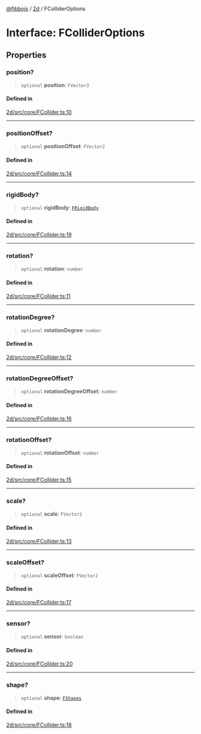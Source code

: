 [@fibbojs](/api/index) / [2d](/api/2d) / FColliderOptions

# Interface: FColliderOptions

## Properties

### position?

> `optional` **position**: `FVector2`

#### Defined in

[2d/src/core/FCollider.ts:10](https://github.com/fibbojs/fibbo/blob/ab9e99b1ad4aed8e9a4d4f1553a9997678261528/packages/2d/src/core/FCollider.ts#L10)

***

### positionOffset?

> `optional` **positionOffset**: `FVector2`

#### Defined in

[2d/src/core/FCollider.ts:14](https://github.com/fibbojs/fibbo/blob/ab9e99b1ad4aed8e9a4d4f1553a9997678261528/packages/2d/src/core/FCollider.ts#L14)

***

### rigidBody?

> `optional` **rigidBody**: [`FRigidBody`](../classes/FRigidBody.md)

#### Defined in

[2d/src/core/FCollider.ts:19](https://github.com/fibbojs/fibbo/blob/ab9e99b1ad4aed8e9a4d4f1553a9997678261528/packages/2d/src/core/FCollider.ts#L19)

***

### rotation?

> `optional` **rotation**: `number`

#### Defined in

[2d/src/core/FCollider.ts:11](https://github.com/fibbojs/fibbo/blob/ab9e99b1ad4aed8e9a4d4f1553a9997678261528/packages/2d/src/core/FCollider.ts#L11)

***

### rotationDegree?

> `optional` **rotationDegree**: `number`

#### Defined in

[2d/src/core/FCollider.ts:12](https://github.com/fibbojs/fibbo/blob/ab9e99b1ad4aed8e9a4d4f1553a9997678261528/packages/2d/src/core/FCollider.ts#L12)

***

### rotationDegreeOffset?

> `optional` **rotationDegreeOffset**: `number`

#### Defined in

[2d/src/core/FCollider.ts:16](https://github.com/fibbojs/fibbo/blob/ab9e99b1ad4aed8e9a4d4f1553a9997678261528/packages/2d/src/core/FCollider.ts#L16)

***

### rotationOffset?

> `optional` **rotationOffset**: `number`

#### Defined in

[2d/src/core/FCollider.ts:15](https://github.com/fibbojs/fibbo/blob/ab9e99b1ad4aed8e9a4d4f1553a9997678261528/packages/2d/src/core/FCollider.ts#L15)

***

### scale?

> `optional` **scale**: `FVector2`

#### Defined in

[2d/src/core/FCollider.ts:13](https://github.com/fibbojs/fibbo/blob/ab9e99b1ad4aed8e9a4d4f1553a9997678261528/packages/2d/src/core/FCollider.ts#L13)

***

### scaleOffset?

> `optional` **scaleOffset**: `FVector2`

#### Defined in

[2d/src/core/FCollider.ts:17](https://github.com/fibbojs/fibbo/blob/ab9e99b1ad4aed8e9a4d4f1553a9997678261528/packages/2d/src/core/FCollider.ts#L17)

***

### sensor?

> `optional` **sensor**: `boolean`

#### Defined in

[2d/src/core/FCollider.ts:20](https://github.com/fibbojs/fibbo/blob/ab9e99b1ad4aed8e9a4d4f1553a9997678261528/packages/2d/src/core/FCollider.ts#L20)

***

### shape?

> `optional` **shape**: [`FShapes`](../enumerations/FShapes.md)

#### Defined in

[2d/src/core/FCollider.ts:18](https://github.com/fibbojs/fibbo/blob/ab9e99b1ad4aed8e9a4d4f1553a9997678261528/packages/2d/src/core/FCollider.ts#L18)
